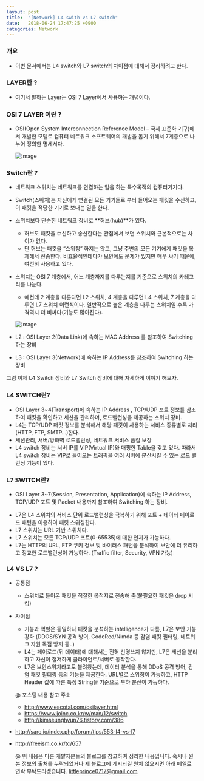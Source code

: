 ```yaml
---
layout: post
title:  "[Network] L4 swith vs L7 switch"
date:   2018-06-24 17:47:25 +0900
categories: Network 
---
```


### 개요
  - 이번 문서에서는 L4 switch와 L7 switch의 차이점에 대해서 정리하려고 한다. 



### LAYER란 ?

* 여기서 말하는 Layer는 OSI 7 Layer에서 사용하는 개념이다. 



### OSI 7 LAYER 이란 ?

* OSI(Open System Interconnection Reference Model – 국제 표준화 기구)에서 개발한 모델로 컴퓨터 네트워크 소프트웨어의 개발을 돕기 위해서 7계층으로 나누어 정의한 명세서다. 

  ![image](https://user-images.githubusercontent.com/12456375/41821150-5977b8ac-7817-11e8-94a6-4c5df3612ed3.png)



### Switch란 ? 

* 네트워크 스위치는 네트워크를 연결하는 일을 하는 특수목적의 컴퓨터기기다.

* Switch(스위치)는 자신에게 연결된 모든 기기들로 부터 들어오는 패킷을 수신하고, 이 패킷을 적당한 기기로 보내는 일을 한다.

* 스위치보다 단순한 네트워크 장비로 **허브(hub)**가 있다. 

  * 허브도 패킷을 수신하고 송신한다는 관점에서 보면 스위치와 근본적으로는 차이가 없다.
  * 단 허브는 패킷을 “스위칭” 하지는 않고, 그냥 주변의 모든 기기에게 패킷을 복제해서 전송한다. 비효율적인데다가 보안에도 문제가 있지만 매우 싸기 때문에, 여전히 사용하고 있다.

* 스위치는 OSI 7 계층에서, 어느 계층까지를 다루는지를 기준으로 스위치의 카테고리를 나눈다. 

  * 예컨데 2 계층을 다룬다면 L2 스위치, 4 계층을 다루면 L4 스위치, 7 계층을 다루면 L7 스위치 이런식이다. 일반적으로 높은 계층을 다루는 스위치일 수록 가격역시 더 비싸다(기능도 많아진다).

  ![image](https://user-images.githubusercontent.com/12456375/41821174-99c5b3aa-7817-11e8-9f91-70b5d1861f0e.png)



* L2 : OSI Layer 2(Data Link)에 속하는 MAC Address 를 참조하여 Switching 하는 장비
* L3 : OSI Layer 3(Network)에 속하는 IP Address를 참조하여 Switching 하는 장비



그럼 이제 L4 Switch 장비와 L7 Switch 장비에 대해 자세하게 이야기 해보자. 



### L4 SWITCH란?

* OSI Layer 3~4(Transport)에 속하는 IP Address , TCP/UDP 포트 정보를 참조하여 패킷을 확인하고 세션을 관리하며, 로드밸런싱을 제공하는 스위치 장비.
* L4는 TCP/UDP 패킷 정보를 분석해서 해당 패킷이 사용하는 서비스 종류별로 처리(HTTP, FTP, SMTP…)한다.
* 세션관리, 서버/방화벽 로드밸런싱, 네트워크 서비스 품질 보장
* L4 switch 장비는 서버 IP를 VIP(Virtual IP)와 매핑한 Table을 갖고 있다. 따라서 L4 switch 장비는 VIP로 들어오는 트래픽을 여러 서버에 분산시킬 수 있는 로드 밸런싱 기능이 있다.



### L7 SWITCH란?

* OSI Layer 3~7(Session, Presentation, Application)에 속하는 IP Address, TCP/UDP 포트 및 Packet 내용까지 참조하여 Switching 하는 장비.

- L7은 L4 스위치의 서비스 단위 로드밸런싱을 극복하기 위해 포트 + 데이터 페이로드 패턴을 이용하여 패킷 스위칭한다.
- L7 스위치는 URL 기반 스위치다.
- L7 스위치는 모든 TCP/UDP 포트(0-65535)에 대한 인지가 가능하다.
- L7는 HTTP의 URL, FTP 쿠키 정보 및 바이러스 패턴을 분석하여 보안에 더 유리하고 정교한 로드밸런싱이 가능하다. (Traffic filter, Security, VPN 가능)



### L4 VS L7 ?

* 공통점
  * 스위치로 들어온 패킷을 적절한 목적지로 전송해 줌(불필요한 패킷은 drop 시킴)
* 차이점
  * 기능과 역할은 동일하나 패킷을 분석하는 intelligence가 다름, L7은 보안 기능 강화 (DDOS/SYN 공격 방어, CodeRed/Nimda 등 감염 패킷 필터링, 네트워크 자원 독점 방지 등..)
  * L4는 페이로드(뒤 데이터)에 대해서는 전혀 신경쓰지 않지만, L7은 세션을 분리하고 자신이 철저하게 클라이언트/서버로 동작한다.
  * L7은 보안스위치라고도 불려왔는데, 데이터 분석을 통해 DDoS 공격 방어, 감염 패킷 필터링 등의 기능을 제공한다. URL별로 스위칭이 가능하고, HTTP Header 값에 따른 특정 String을 기준으로 부하 분산이 가능하다.



  @ 포스팅 내용 참고 주소
  - http://www.escotal.com/osilayer.html
  - https://www.joinc.co.kr/w/man/12/switch
  - http://kimseunghyun76.tistory.com/386
- http://sarc.io/index.php/forum/tips/553-l4-vs-l7
- http://freeism.co.kr/tc/657




  @ 위 내용은 다른 개발자분들의 블로그를 참고하여 정리한 내용입니다. 
  혹시나 원본 정보의 출처를 누락되었거나 제 블로그에 게시되길 원치 않으시면 아래 메일로 연락 부탁드리겠습니다.
  littleprince0717@gmail.com 